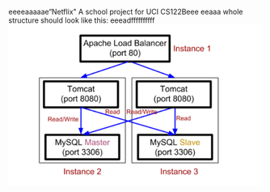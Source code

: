 eeeeaaaaae“Netflix"
A school project for UCI CS122Beee
eeaaa
whole structure should look like this:
eeeadffffffffff
![image](https://github.com/cxk123/-Netflix-CS122B/blob/master/images/struture.PNG)
